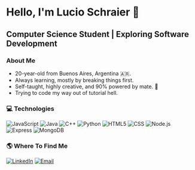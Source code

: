 <h1>Hello, I'm Lucio Schraier 👋</h1>
<h2>Computer Science Student | Exploring Software Development</h2>

### About Me
- 20-year-old from Buenos Aires, Argentina 🇦🇷.
- Always learning, mostly by breaking things first.
- Self-taught, highly creative, and 90% powered by mate. 🧉
- Trying to code my way out of tutorial hell.

### 💻 Technologies
  ![JavaScript](https://img.shields.io/badge/-JavaScript-333333?style=flat&logo=javascript)
  ![Java](https://img.shields.io/badge/-Java-333333?style=flat&logo=openjdk)
  ![C++](https://img.shields.io/badge/-C++-333333?style=flat&logo=cplusplus)
  ![Python](https://img.shields.io/badge/-Python-333333?style=flat&logo=python)
  ![HTML5](https://img.shields.io/badge/-HTML5-333333?style=flat&logo=HTML5)
  ![CSS](https://img.shields.io/badge/-CSS-333333?style=flat&logo=CSS3&logoColor=1572B6)
  ![Node.js](https://img.shields.io/badge/-Node.js-333333?style=flat&logo=node.js)
  ![Express](https://img.shields.io/badge/-Express-333333?style=flat&logo=express)
  ![MongoDB](https://img.shields.io/badge/-MongoDB-333333?style=flat&logo=MongoDB)
  <!--![React](https://img.shields.io/badge/-React-333333?style=flat&logo=react)-->

### 🌎 Where To Find Me
<a href="https://www.linkedin.com/in/lucio-schraier/"><img alt="LinkedIn" src="https://img.shields.io/badge/LinkedIn-Lucio%20Schraier-blue?style=flat&logo=linkedin"></a>
<a href="mailto:lucio.ese@gmail.com"><img alt="Email" src="https://img.shields.io/badge/Gmail-lucio.ese%40gmail.com-blue?style=flat&logo=gmail"></a>

<!--![GitHub Activity](https://github-readme-stats.vercel.app/api?username=mauro069&show_icons=true)
![](https://komarev.com/ghpvc/?username=luxiopppp)-->

<!--
**luxiopppp/luxiopppp** is a ✨ _special_ ✨ repository because its `README.md` (this file) appears on your GitHub profile.

Here are some ideas to get you started:

- 🔭 I’m currently working on ...
- 🌱 I’m currently learning ...
- 👯 I’m looking to collaborate on ...
- 🤔 I’m looking for help with ...
- 💬 Ask me about ...
- 📫 How to reach me: ...
- 😄 Pronouns: ...
- ⚡ Fun fact: ...
-->
